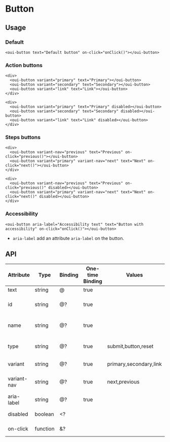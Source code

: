 # Button

<component-status cx-design="complete" ux="complete"></component-status>

## Usage

### Default

```html:preview
<oui-button text="Default button" on-click="onClick()"></oui-button>
```

### Action buttons

```html:preview
<div>
  <oui-button variant="primary" text="Primary"></oui-button>
  <oui-button variant="secondary" text="Secondary"></oui-button>
  <oui-button variant="link" text="Link"></oui-button>
</div>

<div>
  <oui-button variant="primary" text="Primary" disabled></oui-button>
  <oui-button variant="secondary" text="Secondary" disabled></oui-button>
  <oui-button variant="link" text="Link" disabled></oui-button>
</div>
```

### Steps buttons

```html:preview
<div>
  <oui-button variant-nav="previous" text="Previous" on-click="previous()"></oui-button>
  <oui-button variant="primary" variant-nav="next" text="Next" on-click="next()"></oui-button>
</div>

<div>
  <oui-button variant-nav="previous" text="Previous" on-click="previous()" disabled></oui-button>
  <oui-button variant="primary" variant-nav="next" text="Next" on-click="next()" disabled></oui-button>
</div>
```

### Accessibility

```html:preview
<oui-button aria-label="Accessibility text" text="Button with accessibility" on-click="onClick()"></oui-button>
```

- `aria-label` add an attribute `aria-label` on the button.

## API

| Attribute     | Type     | Binding | One-time Binding | Values                 | Default   | Description                      |
| ----          | ----     | ----    | ----             | ----                   | ----      | ----                             |
| text          | string   | @       | true             |                        |           | button text                      |
| id            | string   | @?      | true             |                        |           | id attribute of the button       |
| name          | string   | @?      | true             |                        |           | name attribute of the button     |
| type          | string   | @?      | true             | submit,button,reset    | button    | type attribute of the button     |
| variant       | string   | @?      | true             | primary,secondary,link | secondary | modifier for button              |
| variant-nav   | string   | @?      | true             | next,previous          |           | nav modifier for button          |
| aria-label    | string   | @?      | true             |                        |           | accessibility label              |
| disabled      | boolean  | <?      |                  |                        | false     | disabled flag                    |
| on-click      | function | &?      |                  |                        |           | click handler
